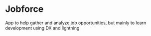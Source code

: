# Jobforce
App to help gather and analyze job opportunities, but mainly to learn development using DX and lightning
